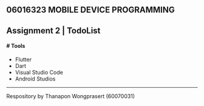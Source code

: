 ## 06016323 MOBILE DEVICE PROGRAMMING 

## Assignment 2 | TodoList

#### # Tools
- Flutter
- Dart
- Visual Studio Code
- Android Studios

---

Respository by Thanapon Wongprasert (60070031)
